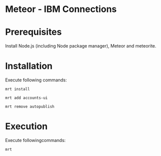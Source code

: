 Meteor - IBM Connections
===

# Prerequisites

Install Node.js (including Node package manager), Meteor and meteorite.

# Installation

Execute following commands:

`mrt install`

`mrt add accounts-ui`

`mrt remove autopublish`

# Execution

Execute followingcommands:

`mrt`

